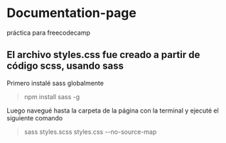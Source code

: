 # Documentation-page
práctica para freecodecamp

## El archivo styles.css fue creado a partir de código scss, usando sass

Primero instalé sass globalmente
> npm install sass -g

Luego navegué hasta la carpeta de la página con la terminal y ejecuté el siguiente comando

> sass styles.scss styles.css --no-source-map

